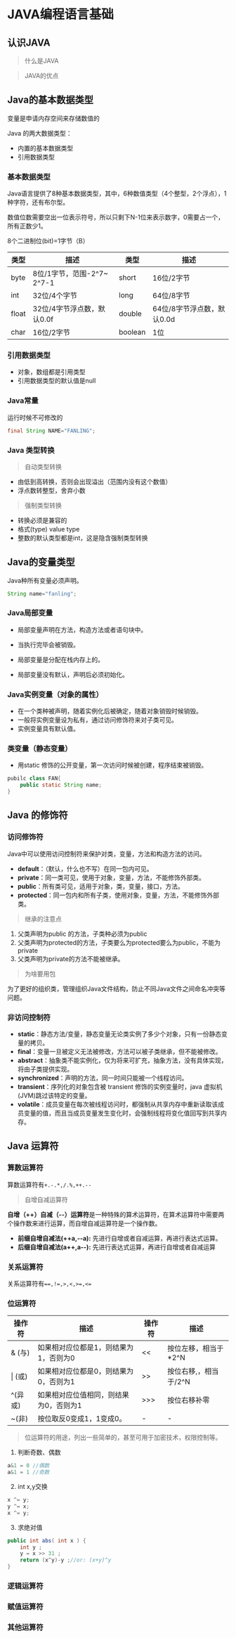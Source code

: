 # JAVA编程语言基础

## 认识JAVA

> 什么是JAVA



> JAVA的优点



## Java的基本数据类型

变量是申请内存空间来存储数值的

Java 的两大数据类型：

- 内置的基本数据类型
- 引用数据类型

### 基本数据类型

Java语言提供了8种基本数据类型，其中，6种数值类型（4个整型，2个浮点），1种字符，还有布尔型。

数值位数需要空出一位表示符号，所以只剩下N-1位来表示数字，0需要占一个，所有正数少1。

8个二进制位(bit)=1字节（B）

| **类型** | **描述**                   | **类型** | **描述**                   |
| -------- | -------------------------- | -------- | -------------------------- |
| byte     | 8位/1字节，范围-2^7~ 2^7-1 | short    | 16位/2字节                 |
| int      | 32位/4个字节               | long     | 64位/8字节                 |
| float    | 32位/4字节浮点数，默认0.0f | double   | 64位/8字节浮点数，默认0.0d |
| char     | 16位/2字节                 | boolean  | 1位                        |

### 引用数据类型

- 对象，数组都是引用类型
- 引用数据类型的默认值是null

### Java常量

运行时候不可修改的

```java
final String NAME="FANLING";
```

### Java 类型转换

> 自动类型转换

- 由低到高转换，否则会出现溢出（范围内没有这个数值）
- 浮点数转整型，舍弃小数

> 强制类型转换

- 转换必须是兼容的
- 格式(type) value type
- 整数的默认类型都是int，这是隐含强制类型转换

## Java的变量类型

Java种所有变量必须声明。

```java
String name="fanling";
```

### Java局部变量

- 局部变量声明在方法，构造方法或者语句块中。

- 当执行完毕会被销毁。
- 局部变量是分配在栈内存上的。
- 局部变量没有默认，声明后必须初始化。

### Java实例变量（对象的属性）

- 在一个类种被声明，随着实例化后被确定，随着对象销毁时候销毁。
- 一般将实例变量设为私有，通过访问修饰符来对子类可见。
- 实例变量具有默认值。

### 类变量（静态变量）

- 用static 修饰的公开变量，第一次访问时候被创建，程序结束被销毁。

```java
pubilc class FAN{
    public static String name;
}
```

## Java 的修饰符

### 访问修饰符

Java中可以使用访问控制符来保护对类，变量，方法和构造方法的访问。

- **default**：（默认，什么也不写）在同一包内可见。
- **private**：同一类可见，使用于对象，变量，方法，不能修饰外部类。
- **public**：所有类可见，适用于对象，类，变量，接口，方法。
- **protected**：同一包内和所有子类，使用对象，变量，方法，不能修饰外部类。

> 继承的注意点

1. 父类声明为public 的方法，子类种必须为public
2. 父类声明为protected的方法，子类要么为protected要么为public，不能为private
3. 父类声明为private的方法不能被继承。

> 为啥要用包

为了更好的组织类，管理组织Java文件结构，防止不同Java文件之间命名冲突等问题。

### 非访问控制符

- **static**：静态方法/变量，静态变量无论类实例了多少个对象，只有一份静态变量的拷贝。
- **final**：变量一旦被定义无法被修改，方法可以被子类继承，但不能被修改。
- **abstract**：抽象类不能实例化，仅为将来可扩充，抽象方法，没有具体实现，将由子类提供实现。
- **synchronized**：声明的方法，同一时间只能被一个线程访问。
- **transient**：序列化的对象包含被 transient 修饰的实例变量时，java 虚拟机(JVM)跳过该特定的变量。
- **volatile**：成员变量在每次被线程访问时，都强制从共享内存中重新读取该成员变量的值，而且当成员变量发生变化时，会强制线程将变化值回写到共享内存。

## Java 运算符

### 算数运算符

算数运算符有`+.-.*,/.%,++.--`

> 自增自减运算符

**自增（++）自减（--）运算符**是一种特殊的算术运算符，在算术运算符中需要两个操作数来进行运算，而自增自减运算符是一个操作数。

- **前缀自增自减法(++a,--a):** 先进行自增或者自减运算，再进行表达式运算。
- **后缀自增自减法(a++,a--):** 先进行表达式运算，再进行自增或者自减运算

### 关系运算符

关系运算符有`==,!=,>,<,>=,<=`

### 位运算符

| 操作符  | 描述                                                 | 操作符 | 描述                  |
| ------- | ---------------------------------------------------- | ------ | --------------------- |
| & (与) | 如果相对应位都是1，则结果为1，否则为0                | <<  | 按位左移，相当于*2^N  |
| &#124; (或) | 如果相对应位都是0，则结果为0，否则为1                | >> | 按位右移,，相当于/2^N |
| ^(异或) | 如果相对应位值相同，则结果为0，否则为1               | >>> | 按位右移补零          |
| ~(非) | 按位取反0变成1，1变成0。 | -      | -                     |

> 位运算符的用途，列出一些简单的，甚至可用于加密技术，权限控制等。

1. 判断奇数、偶数

```java
a&1 = 0 //偶数 
a&1 = 1 //奇数 
```

2. int x,y交换

```java
x ^= y;
y ^= x;
x ^= y;
```

3. 求绝对值

```java
public int abs( int x ) { 
	int y ; 
	y = x >> 31 ; 
	return (x^y)-y ;//or: (x+y)^y 
} 
```



### 逻辑运算符

### 赋值运算符

### 其他运算符





